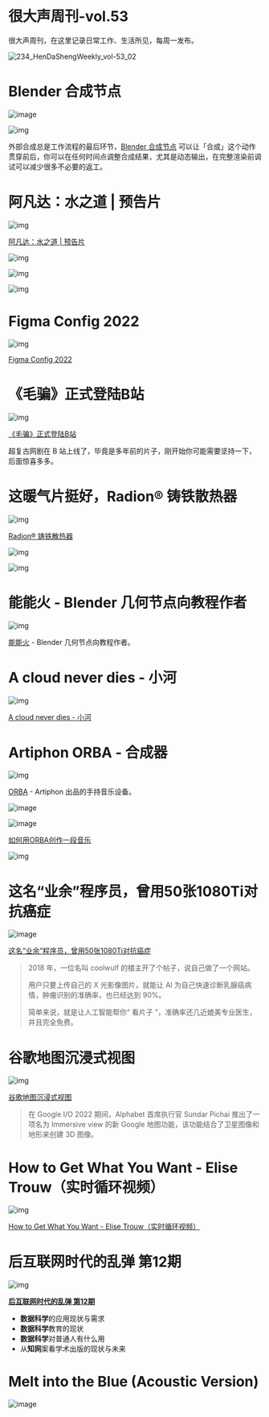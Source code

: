 # 很大声周刊-vol.53
很大声周刊，在这里记录日常工作、生活所见，每周一发布。

![234_HenDaShengWeekly_vol-53_02](https://user-images.githubusercontent.com/20842136/168468161-f5e364e1-ed80-4afb-bd56-e99ee0f9590d.png)

# Blender 合成节点
![image](https://user-images.githubusercontent.com/20842136/168468189-54f94081-e37d-4e21-bbf3-e74407b76d18.png)

![img](https://user-images.githubusercontent.com/20842136/168468207-4015b705-3d7f-4258-ae0e-229ee0ccd8cd.png)

外部合成总是工作流程的最后环节，[Blender 合成节点](https://docs.blender.org/manual/zh-hans/dev/compositing/introduction.html#getting-started) 可以让「合成」这个动作贯穿前后，你可以在任何时间点调整合成结果，尤其是动态输出，在完整渲染前调试可以减少很多不必要的返工。

# 阿凡达：水之道 | 预告片
![img](https://user-images.githubusercontent.com/20842136/168475101-acace524-0eed-4144-919a-fd0433f212bc.png)

[阿凡达：水之道 | 预告片](https://www.youtube.com/watch?v=a8Gx8wiNbs8)

![img](https://user-images.githubusercontent.com/20842136/168475166-ae66a944-e480-408d-9939-0e5724f62388.png)

![img](https://user-images.githubusercontent.com/20842136/168475122-56d44c23-032e-4ef6-8db7-acaebd9406dd.png)

![img](https://user-images.githubusercontent.com/20842136/168475244-814d95a6-adcb-4671-b51f-7c259f075db5.png)

# Figma Config 2022
![img](https://user-images.githubusercontent.com/20842136/168473864-92d99640-9445-4f97-a1c3-fd33314ea501.png)

[Figma Config 2022](https://www.figma.com/blog/config-2022-thinking-big-and-acting-with-urgency/)

# 《毛骗》正式登陆B站
![img](https://user-images.githubusercontent.com/20842136/168468612-071f69c1-3883-4c2d-9a20-b4b1df95de40.png)

[《毛骗》正式登陆B站](https://www.bilibili.com/video/BV1TR4y1A7E8)

超复古网剧在 B 站上线了，毕竟是多年前的片子，刚开始你可能需要坚持一下，后面惊喜多多。

# 这暖气片挺好，Radion® 铸铁散热器
![img](https://user-images.githubusercontent.com/20842136/168468399-e64e374e-dfa2-4d34-8455-830ea75f4ca1.png)

[Radion® 铸铁散热器](https://www.behance.net/gallery/109819893/Radion-Cast-Iron-Radiators?tracking_source=for_you_feed_featured_category)

![img](https://user-images.githubusercontent.com/20842136/168468510-759aecaf-8a9c-4629-b0d3-4240a15309f0.png)

![img](https://user-images.githubusercontent.com/20842136/168468545-cb0642fc-ebd1-4778-ac13-364a77182f06.png)

# 能能火 - Blender 几何节点向教程作者
![img](https://user-images.githubusercontent.com/20842136/168473335-0135b2f2-8b53-4cfa-b8e9-08139d59cd57.png)

[能能火](https://space.bilibili.com/14491632) - Blender 几何节点向教程作者。

# A cloud never dies - 小河
![img](https://user-images.githubusercontent.com/20842136/168473157-2448e8a3-f67c-4a02-abcb-dd6b0612768d.png)

[A cloud never dies - 小河](https://weibo.com/5380787772/Lt5RfgQIu)

# Artiphon ORBA - 合成器
![img](https://user-images.githubusercontent.com/20842136/168468735-7bac89d5-0ba4-4deb-9c61-42d259d88ca3.png)

[ORBA](https://artiphon.com/) - Artiphon 出品的手持音乐设备。

![image](https://user-images.githubusercontent.com/20842136/168468936-7a663aaf-d031-4d9a-b22b-c45504cdff34.png)

![image](https://user-images.githubusercontent.com/20842136/168468961-92bc6b64-fba6-442f-b06c-bfe13c248730.png)

[如何用ORBA创作一段音乐](https://www.youtube.com/watch?v=8NuGRzSIHrs)

![img](https://user-images.githubusercontent.com/20842136/168468846-aea3504d-7b55-40f1-a8f0-534ebb6501ea.png)

# 这名“业余”程序员，曾用50张1080Ti对抗癌症
![image](https://user-images.githubusercontent.com/20842136/168475678-5835334d-d780-41a8-a3a5-ddd0d2b6a167.png)

[这名“业余”程序员，曾用50张1080Ti对抗癌症](https://weibo.com/ttarticle/x/m/show/id/2309404766460256845935?_wb_client_=1)

> 2018 年，一位名叫 coolwulf 的楼主开了个帖子，说自己做了一个网站。​
> 
> 用户只要上传自己的 X 光影像图片，就能让 AI 为自己快速诊断乳腺癌病情，肿瘤识别的准确率，也已经达到 90%。
> 
> 简单来说，就是让人工智能帮你“ 看片子 ”，准确率还几近媲美专业医生，并且完全免费。

# 谷歌地图沉浸式视图
![img](https://user-images.githubusercontent.com/20842136/168474015-e98c7a0b-828d-41dc-9edb-8240be31d3e2.png)

[谷歌地图沉浸式视图](https://www.youtube.com/watch?v=3qfp8TAg9tg)

> 在 Google I/O 2022 期间，Alphabet 首席执行官 Sundar Pichai 推出了一项名为 Immersive view 的新 Google 地图功能，该功能结合了卫星图像和地形来创建 3D 图像。

# How to Get What You Want - Elise Trouw（实时循环视频）
![img](https://user-images.githubusercontent.com/20842136/168474885-deb32339-658d-49a3-9a7a-fa637690f1c1.png)

[How to Get What You Want - Elise Trouw（实时循环视频）](https://www.youtube.com/watch?v=zGiOkuoJGyk)

# 后互联网时代的乱弹 第12期
![img](https://user-images.githubusercontent.com/20842136/168473587-0991f09d-b225-4c97-ab56-aecabb1484d0.png)

**[后互联网时代的乱弹 第12期](https://www.bilibili.com/video/BV1cY411w7re?spm_id_from=333.851.b_7265636f6d6d656e64.3)**

- **数据科学**的应用现状与需求
- **数据科学**教育的现状
- **数据科学**对普通人有什么用
- 从**知网**案看学术出版的现状与未来

# Melt into the Blue (Acoustic Version)
![image](https://user-images.githubusercontent.com/20842136/168474732-8f31ac9e-3a67-48fb-9c0e-b400f17f0ecf.png)